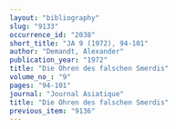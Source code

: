 ```yaml
---
layout: "bibliography"
slug: "9133"
occurrence_id: "2038"
short_title: "JA 9 (1972), 94-101"
author: "Demandt, Alexander"
publication_year: "1972"
title: "Die Ohren des falschen Smerdis"
volume_no_: "9"
pages: "94-101"
journal: "Journal Asiatique"
title: "Die Ohren des falschen Smerdis"
previous_item: "9136"
---
```

